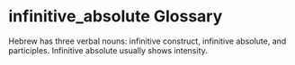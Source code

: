 # infinitive_absolute Glossary
Hebrew has three verbal nouns: infinitive construct, infinitive absolute, and participles. 
Infinitive absolute usually shows intensity.
